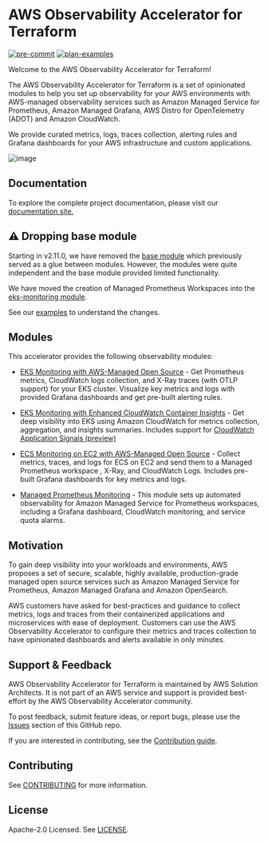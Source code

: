 # AWS Observability Accelerator for Terraform

[![pre-commit](https://github.com/aws-observability/terraform-aws-observability-accelerator/actions/workflows/pre-commit.yaml/badge.svg?branch=main)](https://github.com/aws-observability/terraform-aws-observability-accelerator/actions/workflows/pre-commit.yaml)
[![plan-examples](https://github.com/aws-observability/terraform-aws-observability-accelerator/actions/workflows/plan-examples.yml/badge.svg?branch=main)](https://github.com/aws-observability/terraform-aws-observability-accelerator/actions/workflows/plan-examples.yml)

Welcome to the AWS Observability Accelerator for Terraform!

The AWS Observability Accelerator for Terraform is a set of opinionated modules
to help you set up observability for your AWS environments with
AWS-managed observability services such as Amazon Managed Service for Prometheus,
Amazon Managed Grafana, AWS Distro for OpenTelemetry (ADOT) and Amazon CloudWatch.

We provide curated metrics, logs, traces collection, alerting rules and Grafana
dashboards for your AWS infrastructure and custom applications.

![image](https://github.com/aws-observability/terraform-aws-observability-accelerator/assets/10175027/e83f8709-f754-4192-90f2-e3de96d2e26c)

## Documentation

To explore the complete project documentation, please visit our [documentation site.](https://aws-observability.github.io/terraform-aws-observability-accelerator/)

## ⚠️  Dropping base module

Starting in v2.11.0, we have removed the [base module](https://github.com/aws-observability/terraform-aws-observability-accelerator/blob/v2.10.3/docs/concepts.md#base-module)
which previously served as a glue between modules. However, the modules were quite
independent and the base module provided limited functionality.

We have moved the creation of Managed Prometheus Workspaces into the
[eks-monitoring module](https://github.com/aws-observability/terraform-aws-observability-accelerator/tree/main/modules/eks-monitoring).

See our [examples](https://github.com/aws-observability/terraform-aws-observability-accelerator/tree/main/examples)
to understand the changes.

## Modules

This accelerator provides the following observability modules:

- [EKS Monitoring with AWS-Managed Open Source](https://aws-observability.github.io/terraform-aws-observability-accelerator/eks/) - Get Prometheus metrics, CloudWatch logs collection, and X-Ray traces (with OTLP support) for your EKS cluster. Visualize key metrics and logs with provided Grafana dashboards and get pre-built alerting rules.

- [EKS Monitoring with Enhanced CloudWatch Container Insights](https://aws-observability.github.io/terraform-aws-observability-accelerator/container-insights/eks/) - Get deep visibility into EKS using Amazon CloudWatch for metrics collection, aggregation, and insights summaries. Includes support for [CloudWatch Application Signals (preview)](https://docs.aws.amazon.com/AmazonCloudWatch/latest/monitoring/CloudWatch-Application-Monitoring-Sections.html)

- [ECS Monitoring on EC2 with AWS-Managed Open Source](https://aws-observability.github.io/terraform-aws-observability-accelerator/ecs/ecs-monitoring-on-ec2/) - Collect metrics, traces, and logs for ECS on EC2 and send them to a Managed Prometheus workspace , X-Ray, and CloudWatch Logs. Includes pre-built Grafana dashboards for key metrics and logs.

- [Managed Prometheus Monitoring](https://aws-observability.github.io/terraform-aws-observability-accelerator/workloads/managed-prometheus/) - This module sets up automated observability for Amazon Managed Service for Prometheus workspaces, including a Grafana dashboard, CloudWatch monitoring, and service quota alarms.


## Motivation

To gain deep visibility into your workloads and environments, AWS proposes a
set of secure, scalable, highly available, production-grade managed open
source services such as Amazon Managed Service for Prometheus, Amazon Managed
Grafana and Amazon OpenSearch.

AWS customers have asked for best-practices and guidance to collect metrics, logs
and traces from their containerized applications and microservices with ease of
deployment. Customers can use the AWS Observability Accelerator to configure their
metrics and traces collection to have opinionated dashboards and alerts
available in only minutes.

## Support & Feedback

AWS Observability Accelerator for Terraform is maintained by AWS Solution
Architects. It is not part of an AWS service and support is provided best-effort
by the AWS Observability Accelerator community.

To post feedback, submit feature ideas, or report bugs, please use the
[Issues](https://github.com/aws-observability/terraform-aws-observability-accelerator/issues)
section of this GitHub repo.

If you are interested in contributing, see the
[Contribution guide](https://github.com/aws-observability/terraform-aws-observability-accelerator/blob/main/CONTRIBUTING.md).

## Contributing

See [CONTRIBUTING](CONTRIBUTING.md#security-issue-notifications) for more information.

## License

Apache-2.0 Licensed. See [LICENSE](https://github.com/aws-observability/terraform-aws-observability-accelerator/blob/main/LICENSE).
